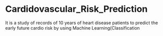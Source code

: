 # Cardidovascular_Risk_Prediction
It is a study of records of 10 years of heart disease patients to predict the early future cardio risk by using Machine Learning(Classification
